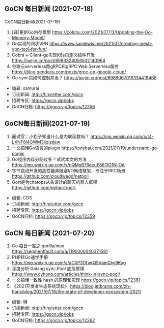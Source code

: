 ## GoCN 每日新闻 (2021-07-18)

GoCN每日新闻(2021-07-18)

1. [译]更新Go内存模型 https://colobu.com/2021/07/13/Updating-the-Go-Memory-Model/
2. Go实现的网状VPN https://www.samlewis.me/2021/07/creating-mesh-vpn-tool-for-fun/
3. Cobra + Client-go实现K8s自定义插件开发 https://juejin.cn/post/6983324056502140964
4. 谷歌云serverless跑gRPC和gRPC Web Serverless服务  https://blog.gendocu.com/posts/grpc-on-google-cloud/
5. Go sync包如何控制并发？ https://juejin.cn/post/6986067019334418468

* 编辑: samurai
* 订阅新闻: http://tinyletter.com/gocn
* 招聘专区: https://gocn.vip/jobs
* GoCN归档: https://gocn.vip/topics/12356

## GoCN每日新闻(2021-07-19)

1. 面试官：小松子知道什么是内联函数吗？ https://mp.weixin.qq.com/s/t4-LXNF8l4OWM3jiqizdew
2. 一文搞懂Go语言的plugin https://tonybai.com/2021/07/19/understand-go-plugin
3. Go程序内存分配过多？试试本文的方法 https://mp.weixin.qq.com/s/nQMgB76ecuF86TtO1NjiOA
4. 字节跳动开发的高性能非阻塞I/O网络框架，专注于RPC场景 https://github.com/cloudwego/netpoll
5. Gort是为chatops从头设计的聊天机器人框架 https://github.com/getgort/gort

* 编辑: CDS
* 订阅新闻: http://tinyletter.com/gocn 
* 招聘专区: https://gocn.vip/jobs
* GoCN归档: https://gocn.vip/topics/12359

## GoCN 每日新闻 (2021-07-20)

1. Go 每日一库之 gorilla/mux https://segmentfault.com/a/1190000040371581
2. PHP转Go速学手册 https://mp.weixin.qq.com/s/aC0P3OfwrQ5VamQIyj9Kxg
3. 深度分析 Golang sync.Pool 底层原理 https://www.cyhone.com/articles/think-in-sync-pool/
4. 一文搞懂一致性 hash 的原理和实现 https://gocn.vip/topics/12361
5. 《2021开发者生态系统现状》 https://blog.jetbrains.com/zh-hans/blog/2021/07/16/the-state-of-developer-ecosystem-2021/

* 编辑: 琳 
* 订阅新闻: http://tinyletter.com/gocn
* 招聘专区: https://gocn.vip/jobs
* GoCN归档: https://gocn.vip/topics/12362
